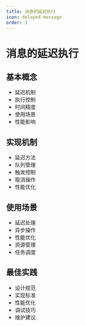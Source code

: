 ```yaml
---
title: 消息的延迟执行
icon: delayed-message
order: 3
---
```


# 消息的延迟执行

## 基本概念
- 延迟机制
- 执行控制
- 时间精度
- 使用场景
- 性能影响

## 实现机制
- 延迟方法
- 队列管理
- 触发控制
- 取消操作
- 性能优化

## 使用场景
- 延迟处理
- 异步操作
- 性能优化
- 资源管理
- 任务调度

## 最佳实践
- 设计规范
- 实现标准
- 性能优化
- 调试技巧
- 维护建议
